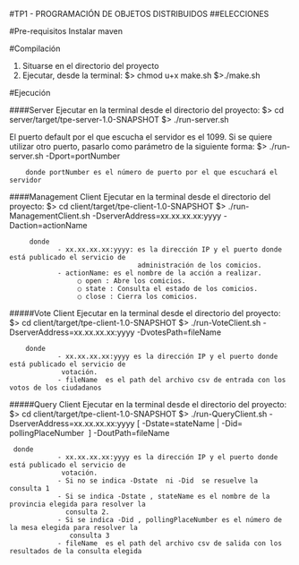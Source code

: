 #TP1 - PROGRAMACIÓN DE OBJETOS DISTRIBUIDOS 
##ELECCIONES

#Pre-requisitos
Instalar maven

#Compilación
1. Situarse en el directorio del proyecto
2. Ejecutar, desde la terminal:
  $> chmod u+x make.sh
  $>./make.sh
 
 #Ejecución
 
 ####Server
Ejecutar en la terminal desde el directorio del proyecto:
    $> cd server/target/tpe-server-1.0-SNAPSHOT
    $> ./run-server.sh
    
El puerto default por el que escucha el servidor es el 1099. Si se quiere utilizar otro puerto, pasarlo como parámetro de la siguiente forma:
    $> ./run-server.sh -Dport=portNumber
    
        donde portNumber es el número de puerto por el que escuchará el servidor
    
####Management Client
Ejecutar en la terminal desde el directorio del proyecto:
    $> cd client/target/tpe-client-1.0-SNAPSHOT
    $> ./run-ManagementClient.sh -DserverAddress=xx.xx.xx.xx:yyyy -Daction=actionName 
    
         donde
                - xx.xx.xx.xx:yyyy: es la dirección IP y el puerto donde está publicado el servicio de
                                    administración de los comicios.
                - actionName: es el nombre de la acción a realizar.
                     ○ open ​: Abre los comicios. 
                     ○ state ​: Consulta el estado de los comicios.
                     ○ close ​: Cierra los comicios.
                     
#####Vote Client
Ejecutar en la terminal desde el directorio del proyecto:
    $> cd client/target/tpe-client-1.0-SNAPSHOT
    $> ./run-VoteClient.sh -DserverAddress=xx.xx.xx.xx:yyyy -DvotesPath=​fileName
    
        donde
                - xx.xx.xx.xx:yyyy es la dirección IP y el puerto donde está publicado el servicio de
                 votación.
                - fileName ​ ​es el path del archivo csv de entrada con los votos de los ciudadanos
            
#####Query Client
Ejecutar en la terminal desde el directorio del proyecto:
    $> cd client/target/tpe-client-1.0-SNAPSHOT
    $> ./run-QueryClient.sh -DserverAddress=xx.xx.xx.xx:yyyy [ -Dstate= ​stateName ​| -Did= ​pollingPlaceNumber ​ ] -DoutPath=fileName
               
     donde
                - xx.xx.xx.xx:yyyy es la dirección IP y el puerto donde está publicado el servicio de
                 votación.     
                - Si no se indica ​-Dstate ​ ni ​-Did ​ se resuelve la consulta 1
                - Si se indica ​-Dstate ​, ​stateName es el nombre de la provincia elegida para resolver la
                  consulta 2.
                - Si se indica ​-Did ​, ​pollingPlaceNumber ​es el número de la mesa elegida para resolver la
                   consulta 3
                - fileName ​ es el path del archivo csv de salida con los resultados de la consulta elegida       
